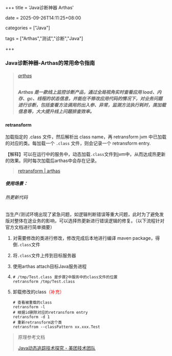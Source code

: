 +++
title = 'Java诊断神器 Arthas'

date = 2025-09-26T14:11:25+08:00

categories = ["Java"]

tags = ["Arthas","测试","诊断","Java"]

+++



### Java诊断神器-Arthas的常用命令指南





> ###### [arthas](https://arthas.aliyun.com/) 
>
> ##### Arthas 是一款线上监控诊断产品，通过全局视角实时查看应用 load、内存、gc、线程的状态信息，并能在不修改应用代码的情况下，对业务问题进行诊断，包括查看方法调用的出入参、异常，监测方法执行耗时，类加载信息等，大大提升线上问题排查效率。





#### retransform

加载指定的 .class 文件，然后解析出 class name，再 retransform jvm 中已加载的对应的类。每加载一个 `.class` 文件，则会记录一个 retransform entry.

【解释】可以在运行中的服务中，动态加载`.class`文件到jvm中，从而达成热更新的效果。同时每次加载后arthas中会存在记录。

> [retransform | arthas](https://arthas.aliyun.com/doc/retransform.html)

##### 使用场景：

###### 热更新代码

当生产/测试环境出现了紧急问题，如逻辑判断错误等重大问题，此时为了避免发版对整体在途业务的影响，可以选择热更新进行错误逻辑的修复。（以下流程针对官方文档进行简单摘要）

1. 对需要修改的类进行修改，修改完成后本地进行编译 maven package，得倒`.class`文件

2. 将`.class`文件上传到目标服务器

3. 使用arthas attach目标Java服务进程

4. ```shell
   # /tmp/Test.class 是步骤2中服务中的class文件的位置
   retransform /tmp/Test.class 
   ```

5. 卸载修改的class<font color='red'>（补充）</font>

   ```shell
   # 查看被重载的class
   retransform -l 
   # 根据id删除对应的retransform entry
   retransform -d 1
   # 重新retransform这个类
   retransfrom --classPattern xx.xxx.Test
   ```

   

> 原理参考文档
>
> [Java动态追踪技术探究 - 美团技术团队](https://tech.meituan.com/2019/02/28/java-dynamic-trace.html)



